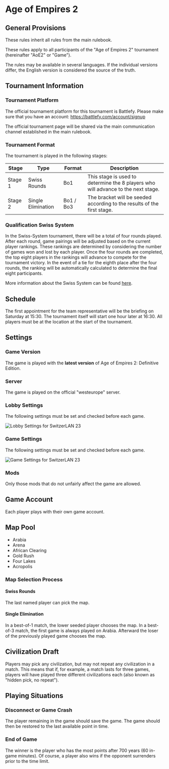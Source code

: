 # Age of Empires 2

## General Provisions

These rules inherit all rules from the main rulebook.

These rules apply to all participants of the "Age of Empires 2" tournament (hereinafter "AoE2" or "Game").

The rules may be available in several languages.
If the individual versions differ, the English version is considered the source of the truth.

## Tournament Information

### Tournament Platform

The official tournament platform for this tournament is Battlefy.
Please make sure that you have an account: https://battlefy.com/account/signup

The official tournament page will be shared via the main communication channel established in the main rulebook.

### Tournament Format

The tournament is played in the following stages:

| Stage   | Type               | Format    | Description                                                                       |
|---------|--------------------|-----------|-----------------------------------------------------------------------------------|
| Stage 1 | Swiss Rounds       | Bo1       | This stage is used to determine the 8 players who will advance to the next stage. |
| Stage 2 | Single Elimination | Bo1 / Bo3 | The bracket will be seeded according to the results of the first stage.           |

### Qualification Swiss System

In the Swiss-System tournament, there will be a total of four rounds played.
After each round, game pairings will be adjusted based on the current player rankings.
These rankings are determined by considering the number of games won and lost by each player.
Once the four rounds are completed, the top eight players in the rankings will advance to compete for the tournament
victory. In the event of a tie for the eighth place after the four rounds, the ranking will be automatically calculated
to determine the final eight participants.

More information about the Swiss System can be found [here](https://en.wikipedia.org/wiki/Swiss-system_tournament).

## Schedule

The first appointment for the team representative will be the briefing on Saturday at 15:30.
The tournament itself will start one hour later at 16:30.
All players must be at the location at the start of the tournament.

## Settings

### Game Version

The game is played with the **latest version** of Age of Empires 2: Definitive Edition.

### Server

The game is played on the official "westeurope" server.

### Lobby Settings

The following settings must be set and checked before each game.

![Lobby Settings for SwitzerLAN 23](https://cdn.discordapp.com/attachments/592823339643437056/1158747859139710987/lobby_settings.png "Lobby Settings")

### Game Settings

The following settings must be set and checked before each game.

![Game Settings for SwitzerLAN 23](https://cdn.discordapp.com/attachments/592823339643437056/1158747858854482022/game_settings.png "Game Settings")

### Mods

Only those mods that do not unfairly affect the game are allowed.

## Game Account

Each player plays with their own game account.

## Map Pool

* Arabia
* Arena
* African Clearing
* Gold Rush
* Four Lakes
* Acropolis

### Map Selection Process

#### Swiss Rounds

The last named player can pick the map.

#### Single Elimination

In a best-of-1 match, the lower seeded player chooses the map.
In a best-of-3 match, the first game is always played on Arabia.
Afterward the loser of the previously played game chooses the map.

## Civilization Draft

Players may pick any civilization, but may not repeat any civilization in a match.
This means that if, for example, a match lasts for three games, players will have played three different civilizations
each (also known as "hidden pick, no repeat").

## Playing Situations

### Disconnect or Game Crash

The player remaining in the game should save the game.
The game should then be restored to the last available point in time.

### End of Game

The winner is the player who has the most points after 700 years (60 in-game minutes).
Of course, a player also wins if the opponent surrenders prior to the time limit.
